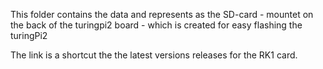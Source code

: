 This folder contains the data and represents as the SD-card - mountet on the back of the turingpi2 board - which is created for easy flashing the turingPi2

The link is a shortcut the the latest versions releases for the RK1 card. 
